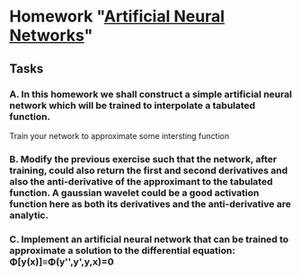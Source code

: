 # Homework "[Artificial Neural Networks](https://fedorov.sdfeu.org/prog/homeworks/neural-network.htm)"

## Tasks

### A. In this homework we shall construct a simple artificial neural network which will be trained to interpolate a tabulated function.

Train your network to approximate some intersting function

### B.  Modify the previous exercise such that the network, after training, could also return the first and second derivatives and also the anti-derivative of the approximant to the tabulated function. A gaussian wavelet could be a good activation function here as both its derivatives and the anti-derivative are analytic.

### C.  Implement an artificial neural network that can be trained to approximate a solution to the differential equation: Φ[y(x)]≡Φ(y'',y',y,x)=0
